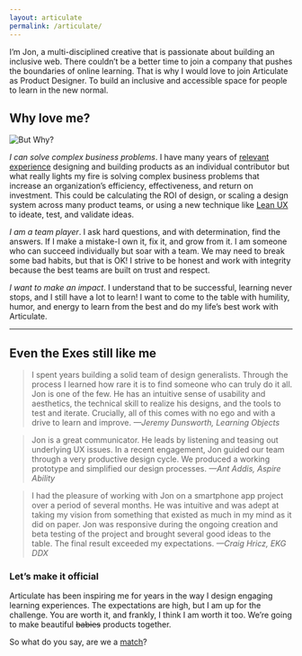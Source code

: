 ```yaml
---
layout: articulate
permalink: /articulate/
---
```


I’m Jon, a multi-disciplined creative that is passionate about building an inclusive web. There couldn’t be a better time to join a company that pushes the boundaries of online learning. That is why I would love to join Articulate as Product Designer. To build an inclusive and accessible space for people to learn in the new normal.

## Why love me?

<image src="/assets/images/but-why.gif" alt="But Why?" class="right"/>

_I can solve complex business problems_. I have many years of [relevant experience](/resume) designing and building products as an individual contributor but what really lights my fire is solving complex business problems that increase an organization’s efficiency, effectiveness, and return on investment. This could be calculating the ROI of design, or scaling a design system across many product teams, or using a new technique like [Lean UX](https://www.interaction-design.org/literature/article/a-simple-introduction-to-lean-ux) to ideate, test, and validate ideas.

_I am a team player_. I ask hard questions, and with determination, find the answers. If I make a mistake-I own it, fix it, and grow from it. I am someone who can succeed individually but soar with a team. We may need to break some bad habits, but that is OK! I strive to be honest and work with integrity because the best teams are built on trust and respect.

_I want to make an impact_.  I understand that to be successful, learning never stops, and I still have a lot to learn! I want to come to the table with humility, humor, and energy to learn from the best and do my life’s best work with Articulate.

----

## Even the Exes still like me

> I spent years building a solid team of design generalists. Through the process I learned how rare it is to find someone who can truly do it all. Jon is one of the few. He has an intuitive sense of usability and aesthetics, the technical skill to realize his designs, and the tools to test and iterate. Crucially, all of this comes with no ego and with a drive to learn and improve. <cite>—Jeremy Dunsworth, Learning Objects</cite>

> Jon is a great communicator. He leads by listening and teasing out underlying UX issues. In a recent engagement, Jon guided our team through a very productive design cycle. We produced a working prototype and simplified our design processes. <cite>—Ant Addis, Aspire Ability</cite>

> I had the pleasure of working with Jon on a smartphone app project over a period of several months.  He was intuitive and was adept at taking my vision from something that existed as much in my mind as it did on paper.  Jon was responsive during the ongoing creation and beta testing of the project and brought several good ideas to the table.  The final result exceeded my expectations. <cite>—Craig Hricz, EKG DDX</cite>

### Let’s make it official

Articulate has been inspiring me for years in the way I design engaging learning experiences. The expectations are high, but I am up for the challenge. You are worth it, and frankly, I think I am worth it too. We’re going to make beautiful ~~babies~~ products together.

So what do you say, are we a [match](#intro)?
